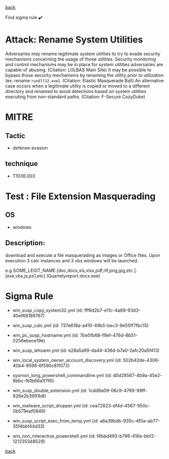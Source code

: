 
[back](../index.md)

Find sigma rule :heavy_check_mark: 

# Attack: Rename System Utilities 

Adversaries may rename legitimate system utilities to try to evade security mechanisms concerning the usage of those utilities. Security monitoring and control mechanisms may be in place for system utilities adversaries are capable of abusing. (Citation: LOLBAS Main Site) It may be possible to bypass those security mechanisms by renaming the utility prior to utilization (ex: rename <code>rundll32.exe</code>). (Citation: Elastic Masquerade Ball) An alternative case occurs when a legitimate utility is copied or moved to a different directory and renamed to avoid detections based on system utilities executing from non-standard paths. (Citation: F-Secure CozyDuke)

# MITRE
## Tactic
  - defense-evasion


## technique
  - T1036.003


# Test : File Extension Masquerading
## OS
  - windows


## Description:
download and execute a file masquerading as images or Office files. Upon execution 3 calc instances and 3 vbs windows will be launched.

e.g SOME_LEGIT_NAME.[doc,docx,xls,xlsx,pdf,rtf,png,jpg,etc.].[exe,vbs,js,ps1,etc] (Quartelyreport.docx.exe)


# Sigma Rule
 - win_susp_copy_system32.yml (id: fff9d2b7-e11c-4a69-93d3-40ef66189767)

 - win_susp_calc.yml (id: 737e618a-a410-49b5-bec3-9e55ff7fbc15)

 - win_pc_susp_hostname.yml (id: 7be5fb68-f9ef-476d-8b51-0256ebece19e)

 - win_susp_whoami.yml (id: e28a5a99-da44-436d-b7a0-2afc20a5f413)

 - win_local_system_owner_account_discovery.yml (id: 502b42de-4306-40b4-9596-6f590c81f073)

 - sysmon_long_powershell_commandline.yml (id: d0d28567-4b9a-45e2-8bbc-fb1b66a1f7f6)

 - win_susp_double_extension.yml (id: 1cdd9a09-06c9-4769-99ff-626e2b3991b8)

 - win_malware_script_dropper.yml (id: cea72823-df4d-4567-950c-0b579eaf0846)

 - win_susp_script_exec_from_temp.yml (id: a6a39bdb-935c-4f0a-ab77-35f4bbf44d33)

 - win_non_interactive_powershell.yml (id: f4bbd493-b796-416e-bbf2-121235348529)



[back](../index.md)
